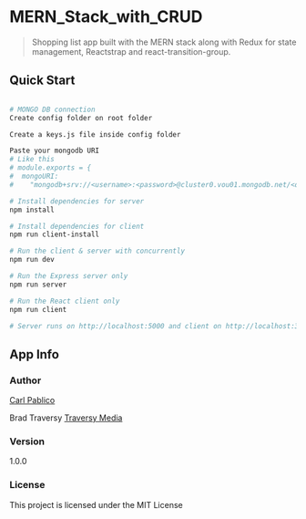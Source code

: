 # MERN_Stack_with_CRUD 

> Shopping list app built with the MERN stack along with Redux for state management, Reactstrap and react-transition-group.

## Quick Start




```bash

# MONGO DB connection
Create config folder on root folder

Create a keys.js file inside config folder

Paste your mongodb URI 
# Like this
# module.exports = {
#  mongoURI:
#    "mongodb+srv://<username>:<password>@cluster0.vou01.mongodb.net/<dbname>?retryWrites=true&w=majority" };

# Install dependencies for server
npm install

# Install dependencies for client
npm run client-install

# Run the client & server with concurrently
npm run dev

# Run the Express server only
npm run server

# Run the React client only
npm run client

# Server runs on http://localhost:5000 and client on http://localhost:3000
```

## App Info

### Author
[Carl Pablico](https://rudolfpablico.wixsite.com/home)


Brad Traversy
[Traversy Media](http://www.traversymedia.com)

### Version

1.0.0

### License

This project is licensed under the MIT License
